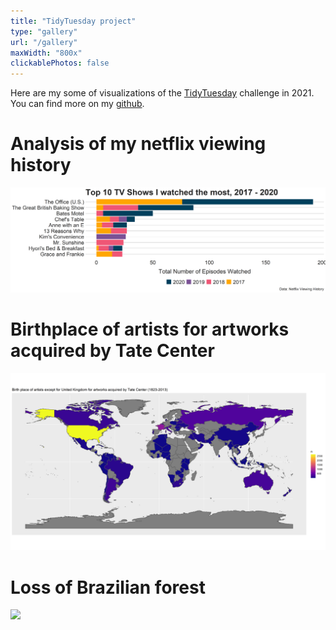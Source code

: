 ```yaml
---
title: "TidyTuesday project"
type: "gallery"
url: "/gallery"
maxWidth: "800x"
clickablePhotos: false
---
```


Here are my some of visualizations of the [TidyTuesday](https://github.com/rfordatascience/tidytuesday) challenge in 2021. You can find more on my [github](https://github.com/Kim-s-h/tidytuesday).

# Analysis of my netflix viewing history 
<img src="https://github.com/Kim-s-h/tidytuesday/blob/master/Week1%20Netflix/netflix_ep.png" width=800>


# Birthplace of artists for artworks acquired by Tate Center
![](figures/world_map_birthPlace.png)

# Loss of Brazilian forest
![](/figures/brazil_loss.png)